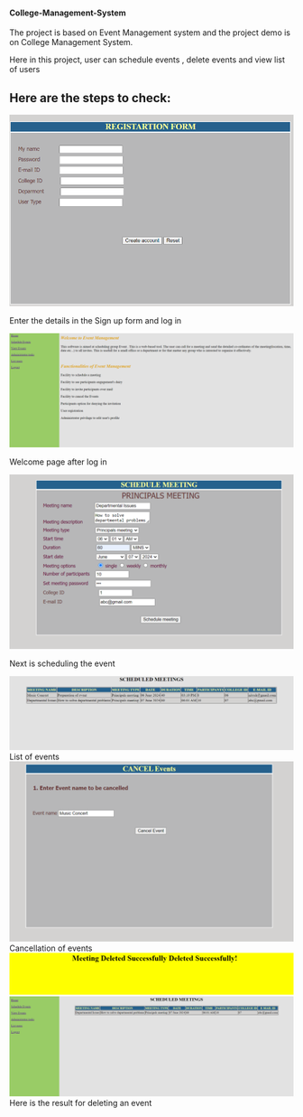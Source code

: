 <h4> College-Management-System </h4> 

The project is based on Event Management system and the project demo is on College Management System.

Here in this project, user can schedule events , delete events and view list of users 


<h2>Here are the steps to check: </h2>



<img src="EventManagementSystem/Images/Registeration form.png ">

Enter the details in the Sign up form and log in



<img src="EventManagementSystem/Images/After log in.png">

Welcome page after log in


<img src="EventManagementSystem/Images/Event Scheduling.png">

Next is scheduling the event


<img src="EventManagementSystem/Images/Schedule meeting output.png ">
List of events 


<img src="EventManagementSystem/Images/Cancelling event.png ">
Cancellation of events


<img src="EventManagementSystem/Images/Succesfully deleted output.png">

<img src="EventManagementSystem/Images/After deleting .png">
Here is the result for deleting an event 

